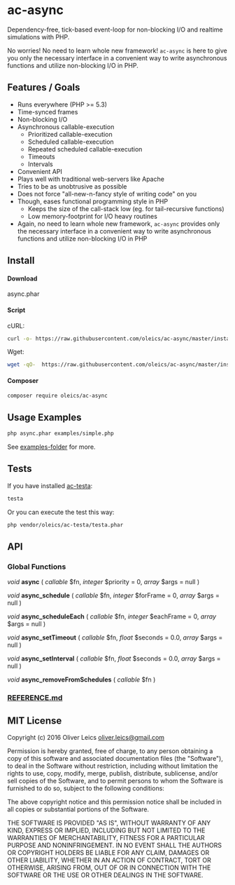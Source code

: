
ac-async
========

Dependency-free, tick-based event-loop for non-blocking I/O and realtime simulations with PHP.

No worries! No need to learn whole new framework! ``ac-async`` is here to give you only the necessary interface in a convenient way to write asynchronous functions and utilize non-blocking I/O in PHP.

Features / Goals
----------------

  * Runs everywhere (PHP >= 5.3)
  * Time-synced frames
  * Non-blocking I/O
  * Asynchronous callable-execution
    * Prioritized callable-execution
    * Scheduled callable-execution
    * Repeated scheduled callable-execution
    * Timeouts
    * Intervals
  * Convenient API
  * Plays well with traditional web-servers like Apache
  * Tries to be as unobtrusive as possible
  * Does not force "all-new-n-fancy style of writing code" on you
  * Though, eases functional programming style in PHP
    * Keeps the size of the call-stack low (eg. for tail-recursive functions)
    * Low memory-footprint for I/O heavy routines
  * Again, no need to learn whole new framework, ``ac-async`` provides only the necessary interface in a convenient way to write asynchronous functions and utilize non-blocking I/O in PHP

Install
-------

#### Download

async.phar

#### Script

cURL:

```sh
curl -o- https://raw.githubusercontent.com/oleics/ac-async/master/install.php | sudo php
```

Wget:

```sh
wget -qO-  https://raw.githubusercontent.com/oleics/ac-async/master/install.php | sudo php
```

#### Composer

```sh
composer require oleics/ac-async
```

Usage Examples
--------------

```sh
php async.phar examples/simple.php
```

See [examples-folder](examples) for more.

Tests
-----

If you have installed [ac-testa](https://github.com/oleics/php-ac-testa):

```sh
testa
```

Or you can execute the test this way:

```sh
php vendor/oleics/ac-testa/testa.phar
```

API
---

### Global Functions

*void* **async** ( *callable* $fn, *integer* $priority = 0, *array* $args = null )

*void* **async_schedule** ( *callable* $fn, *integer* $forFrame = 0, *array* $args = null )

*void* **async_scheduleEach** ( *callable* $fn, *integer* $eachFrame = 0, *array* $args = null )

*void* **async_setTimeout** ( *callable* $fn, *float* $seconds = 0.0, *array* $args = null )

*void* **async_setInterval** ( *callable* $fn, *float* $seconds = 0.0, *array* $args = null )

*void* **async_removeFromSchedules** ( *callable* $fn )

### [REFERENCE.md](REFERENCE.md)

MIT License
-----------

Copyright (c) 2016 Oliver Leics <oliver.leics@gmail.com>

Permission is hereby granted, free of charge, to any person obtaining a copy of this software and associated documentation files (the "Software"), to deal in the Software without restriction, including without limitation the rights to use, copy, modify, merge, publish, distribute, sublicense, and/or sell copies of the Software, and to permit persons to whom the Software is furnished to do so, subject to the following conditions:

The above copyright notice and this permission notice shall be included in all copies or substantial portions of the Software.

THE SOFTWARE IS PROVIDED "AS IS", WITHOUT WARRANTY OF ANY KIND, EXPRESS OR IMPLIED, INCLUDING BUT NOT LIMITED TO THE WARRANTIES OF MERCHANTABILITY, FITNESS FOR A PARTICULAR PURPOSE AND NONINFRINGEMENT. IN NO EVENT SHALL THE AUTHORS OR COPYRIGHT HOLDERS BE LIABLE FOR ANY CLAIM, DAMAGES OR OTHER LIABILITY, WHETHER IN AN ACTION OF CONTRACT, TORT OR OTHERWISE, ARISING FROM, OUT OF OR IN CONNECTION WITH THE SOFTWARE OR THE USE OR OTHER DEALINGS IN THE SOFTWARE.
